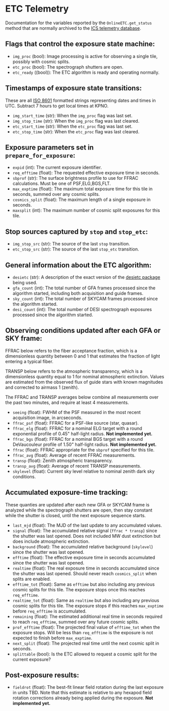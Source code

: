 # ETC Telemetry

Documentation for the variables reported by the `OnlineETC.get_status` method that are normally archived to the [ICS telemetry database](https://replicator.desi.lbl.gov/TV3/app/T/index).

## Flags that control the exposure state machine:

 - `img_proc` (bool): Image processing is active for observing a single tile, possibly with cosmic splits.
 - `etc_proc` (bool): The spectrograph shutters are open.
 - `etc_ready` ((bool)): The ETC algorithm is ready and operating normally.

## Timestamps of exposure state transitions:

These are all [ISO 8601](https://en.wikipedia.org/wiki/ISO_8601) formatted strings representing dates and times in UTC.  Subtract 7 hours to get local times at KPNO.

 - `img_start_time` (str): When the `img_proc` flag was last set.
 - `img_stop_time` (str): When the `img_proc` flag was last cleared.
 - `etc_start_time` (str): When the `etc_proc` flag was last set.
 - `etc_stop_time` (str): When the `etc_proc` flag was last cleared.

## Exposure parameters set in `prepare_for_exposure`:

 - `expid` (int): The current exposure identifier.
 - `req_efftime` (float): The requested effective exposure time in seconds.
 - `sbprof` (str): The surface brightness profile to use for FFRAC calculations. Must be one of PSF,ELG,BGS,FLT.
 - `max_exptime` (float): The maximum total exposure time for this tile in seconds, summed over any cosmic splits.
 - `cosmics_split` (float): The maximum length of a single exposure in seconds.
 - `maxsplit` (int): The maximum number of cosmic split exposures for this tile.

## Stop sources captured by `stop` and `stop_etc`:

 - `img_stop_src` (str): The source of the last `stop` transition.
 - `etc_stop_src` (str): The source of the last `stop_etc` transition.

## General information about the ETC algorithm:

 - `desietc` (str): A description of the exact version of the [desietc package](https://github.com/desihub/desietc) being used.
 - `gfa_count` (int): The total number of GFA frames processed since the algorithm started, including both acquisition and guide frames.
 - `sky_count` (int): The total number of SKYCAM frames processed since the algorithm started.
 - `desi_count` (int): The total number of DESI spectrograph exposures processed since the algorithm started.

## Observing conditions updated after each GFA or SKY frame:

FFRAC below refers to the fiber acceptance fraction, which is a dimensionless quantity between 0 and 1 that estimates the fraction of light entering a typical fiber.

TRANSP below refers to the atmospheric transparency, which is a dimensionless quantity equal to 1 for nominal atmospheric extinction. Values are estimated from the observed flux of guide stars with known magnitudes and corrected to airmass 1 (zenith).

The FFRAC and TRANSP averages below combine all measurements over the past two minutes, and require at least 4 measurements.

 - `seeing` (float): FWHM of the PSF measured in the most recent acquisition image, in arcseconds.
 - `ffrac_psf` (float): FFRAC for a PSF-like source (star, quasar).
 - `ffrac_elg` (float): FFRAC for a nominal ELG target with a round exponential profile of 0.45" half-light radius. **Not implemented yet.**
 - `ffrac_bgs` (float): FFRAC for a nominal BGS target with a round DeVaucouleur profile of 1.50" half-light radius. **Not implemented yet.**
 - `ffrac` (float): FFRAC appropriate for the `sbprof` specified for this tile.
 - `ffrac_avg` (float): Average of recent FFRAC measurements.
 - `transp` (float): Zenith atmospheric transparency.
 - `transp_avg` (float): Average of recent TRANSP measurements.
 - `skylevel` (float): Current sky level relative to nominal zenith dark sky conditions.

## Accumulated exposure-time tracking:

These quanties are updated after each new GFA or SKYCAM frame is analyzed while the spectrograph shutters are open, then stay constant while the shutter is closed, until the next exposure sequence starts.

 - `last_mjd` (float): The MJD of the last update to any accumulated values.
 - `signal` (float): The accumulated relative signal (`ffrac * transp`) since the shutter was last opened. Does not included MW dust extinction but does include atmospheric extinction.
 - `background` (float): The accumulated relative background (`skylevel`) since the shutter was last opened.
 - `efftime` (float): The effective exposure time in seconds accumulated since the shutter was last opened.
 - `realtime` (float): The real exposure time in seconds accumulated since the shutter was last opened. Should never reach `cosmics_split` when splits are enabled.
 - `efftime_tot` (float): Same as `efftime` but also including any previous cosmic splits for this tile. The exposure stops once this reaches `req_efftime`.
 - `realtime_tot` (float): Same as `realtime` but also including any previous cosmic splits for this tile. The exposure stops if this reaches `max_exptime` before `req_efftime` is accumulated.
 - `remaining` (float): The estimated additional real time in seconds required to reach `req_efftime`, summed over any future cosmic splits.
 - `prof_efftime` (float): The projected final value of `efftime_tot` when the exposure stops. Will be less than `req_efftime` is the exposure is not expected to finish before `max_exptime`.
 - `next_split` (float): The projected real time until the next cosmic split in seconds.
 - `splittable` (bool): Is the ETC allowed to request a cosmic split for the current exposure?

## Post-exposure results:

 - `fieldrot` (float): The best-fit linear field rotation during the last exposure in units TBD. Note that this estimate is relative to any hexapod field rotation corrections already being applied during the exposure. **Not implemented yet.**